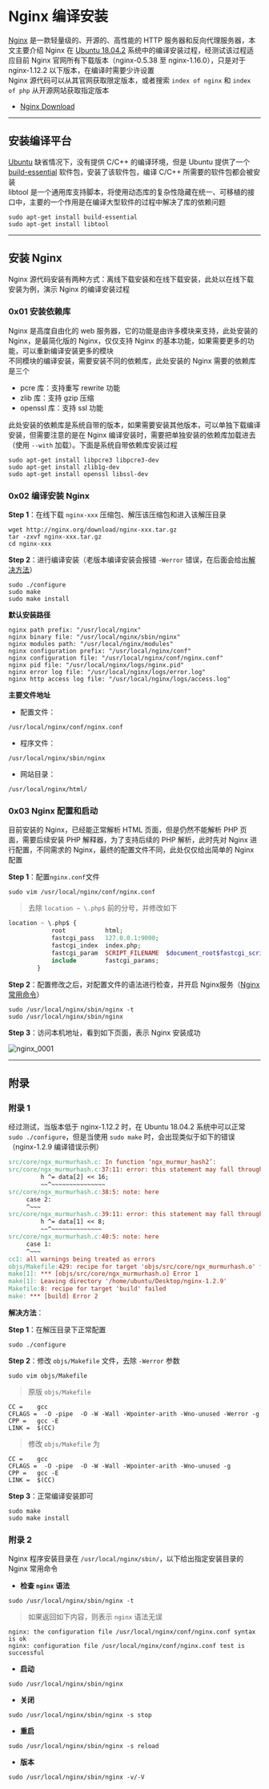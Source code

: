 # Nginx 编译安装

[Nginx](http://nginx.org/en/) 是一款轻量级的、开源的、高性能的 HTTP 服务器和反向代理服务器，本文主要介绍 Nginx 在 [Ubuntu 18.04.2](https://www.ubuntu.com/download/desktop) 系统中的编译安装过程，经测试该过程适应目前 Nginx 官网所有下载版本（nginx-0.5.38 至 nginx-1.16.0），只是对于 nginx-1.12.2 以下版本，在编译时需要少许设置  
Nginx 源代码可以从其官网获取限定版本，或者搜索 `index of nginx` 和 `index of php` 从开源网站获取指定版本

- [Nginx Download](http://nginx.org/en/download.html)

------

## 安装编译平台

[Ubuntu](https://www.ubuntu.com) 缺省情况下，没有提供 C/C++ 的编译环境，但是 Ubuntu 提供了一个 [build-essential](https://code.launchpad.net/ubuntu/+source/build-essential) 软件包，安装了该软件包，编译 C/C++ 所需要的软件包都会被安装  
libtool 是一个通用库支持脚本，将使用动态库的复杂性隐藏在统一、可移植的接口中，主要的一个作用是在编译大型软件的过程中解决了库的依赖问题

```
sudo apt-get install build-essential
sudo apt-get install libtool
```

------

## 安装 Nginx

Nginx 源代码安装有两种方式：离线下载安装和在线下载安装，此处以在线下载安装为例，演示 Nginx 的编译安装过程

### 0x01 安装依赖库

Nginx 是高度自由化的 web 服务器，它的功能是由许多模块来支持，此处安装的 Nginx，是最简化版的 Nginx，仅仅支持 Nginx 的基本功能，如果需要更多的功能，可以重新编译安装更多的模块  
不同模块的编译安装，需要安装不同的依赖库，此处安装的 Nginx 需要的依赖库是三个

- pcre 库：支持重写 rewrite 功能
- zlib 库：支持 gzip 压缩
- openssl 库：支持 ssl 功能

此处安装的依赖库是系统自带的版本，如果需要安装其他版本，可以单独下载编译安装，但需要注意的是在 Nginx 编译安装时，需要把单独安装的依赖库加载进去（使用 `--with` 加载）。下面是系统自带依赖库安装过程

```
sudo apt-get install libpcre3 libpcre3-dev  
sudo apt-get install zlib1g-dev
sudo apt-get install openssl libssl-dev 
```

### 0x02 编译安装 Nginx

**Step 1**：在线下载 `nginx-xxx` 压缩包、解压该压缩包和进入该解压目录

```
wget http://nginx.org/download/nginx-xxx.tar.gz
tar -zxvf nginx-xxx.tar.gz
cd nginx-xxx
```

**Step 2**：进行编译安装（老版本编译安装会报错 `-Werror` 错误，在后面会给出[解决方法](#附录-1)）

```
sudo ./configure
sudo make
sudo make install
```

**默认安装路径**

```
nginx path prefix: "/usr/local/nginx"
nginx binary file: "/usr/local/nginx/sbin/nginx"
nginx modules path: "/usr/local/nginx/modules"
nginx configuration prefix: "/usr/local/nginx/conf"
nginx configuration file: "/usr/local/nginx/conf/nginx.conf"
nginx pid file: "/usr/local/nginx/logs/nginx.pid"
nginx error log file: "/usr/local/nginx/logs/error.log"
nginx http access log file: "/usr/local/nginx/logs/access.log"
```

**主要文件地址**

- 配置文件：

```
/usr/local/nginx/conf/nginx.conf
```

- 程序文件：

```
/usr/local/nginx/sbin/nginx
```

- 网站目录：

```
/usr/local/nginx/html/
```


### 0x03 Nginx 配置和启动

目前安装的 Nginx，已经能正常解析 HTML 页面，但是仍然不能解析 PHP 页面，需要后续安装 PHP 解释器，为了支持后续的 PHP 解析，此时先对 Nginx 进行配置，不同需求的 Nginx，最终的配置文件不同，此处仅仅给出简单的 Nginx 配置

**Step 1**：配置`nginx.conf`文件

```
sudo vim /usr/local/nginx/conf/nginx.conf
```

> 去除 `location ~ \.php$` 前的分号，并修改如下

```php
location ~ \.php$ {
            root           html;
            fastcgi_pass   127.0.0.1:9000;
            fastcgi_index  index.php;
            fastcgi_param  SCRIPT_FILENAME  $document_root$fastcgi_script_name;
            include        fastcgi_params;
        }
```

**Step 2**：配置修改之后，对配置文件的语法进行检查，并开启 Nginx服务（[Nginx 常用命令](#附录-2)）

```
sudo /usr/local/nginx/sbin/nginx -t
sudo /usr/local/nginx/sbin/nginx
```

**Step 3**：访问本机地址，看到如下页面，表示 Nginx 安装成功

![nginx_0001](https://github.com/GHlyanin/Environmental-construction/blob/master/Nginx/image/nginx_0001.PNG)

------

## 附录

### 附录 1

经过测试，当版本低于 nginx-1.12.2 时，在 Ubuntu 18.04.2 系统中可以正常 `sudo ./configure`，但是当使用 `sudo make` 时，会出现类似于如下的错误（nginx-1.2.9 编译错误示例）

```makefile
src/core/ngx_murmurhash.c: In function ‘ngx_murmur_hash2’:
src/core/ngx_murmurhash.c:37:11: error: this statement may fall through [-Werror=implicit-fallthrough=]
         h ^= data[2] << 16;
         ~~^~~~~~~~~~~~~~~~
src/core/ngx_murmurhash.c:38:5: note: here
     case 2:
     ^~~~
src/core/ngx_murmurhash.c:39:11: error: this statement may fall through [-Werror=implicit-fallthrough=]
         h ^= data[1] << 8;
         ~~^~~~~~~~~~~~~~~
src/core/ngx_murmurhash.c:40:5: note: here
     case 1:
     ^~~~
cc1: all warnings being treated as errors
objs/Makefile:429: recipe for target 'objs/src/core/ngx_murmurhash.o' failed
make[1]: *** [objs/src/core/ngx_murmurhash.o] Error 1
make[1]: Leaving directory '/home/ubuntu/Desktop/nginx-1.2.9'
Makefile:8: recipe for target 'build' failed
make: *** [build] Error 2
```

**解决方法**：  

**Step 1**：在解压目录下正常配置

```
sudo ./configure
```

**Step 2**：修改 `objs/Makefile` 文件，去除 `-Werror` 参数

```
sudo vim objs/Makefile 
```

> 原版 `objs/Makefile` 

```
CC =    gcc
CFLAGS =  -O -pipe  -O -W -Wall -Wpointer-arith -Wno-unused -Werror -g
CPP =   gcc -E
LINK =  $(CC)
```

> 修改 `objs/Makefile` 为

```
CC =    gcc
CFLAGS =  -O -pipe  -O -W -Wall -Wpointer-arith -Wno-unused -g
CPP =   gcc -E
LINK =  $(CC)
```

**Step 3**：正常编译安装即可

```
sudo make
sudo make install
```

### 附录 2

Nginx 程序安装目录在 `/usr/local/nginx/sbin/`，以下给出指定安装目录的 Nginx 常用命令

- **检查 `nginx` 语法**

```
sudo /usr/local/nginx/sbin/nginx -t
```

> 如果返回如下内容，则表示 `nginx` 语法无误

```
nginx: the configuration file /usr/local/nginx/conf/nginx.conf syntax is ok
nginx: configuration file /usr/local/nginx/conf/nginx.conf test is successful
```

- **启动**

```
sudo /usr/local/nginx/sbin/nginx
```

- **关闭**

```
sudo /usr/local/nginx/sbin/nginx -s stop
```

- **重启**

```
sudo /usr/local/nginx/sbin/nginx -s reload
```

- **版本**

```
sudo /usr/local/nginx/sbin/nginx -v/-V
```


